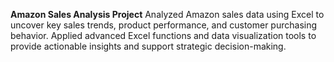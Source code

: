 **Amazon Sales Analysis Project**
Analyzed Amazon sales data using Excel to uncover key sales trends, product performance, and customer purchasing behavior. Applied advanced Excel functions and data visualization tools to provide actionable insights and support strategic decision-making.
